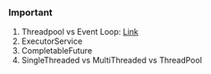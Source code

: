 ### Important

1. Threadpool vs Event Loop: [Link](https://dev.to/lovepreet5713/multithreading-event-loops-vs-thread-pools-and-more-48di)
2. ExecutorService
3. CompletableFuture
4. SingleThreaded vs MultiThreaded vs ThreadPool
